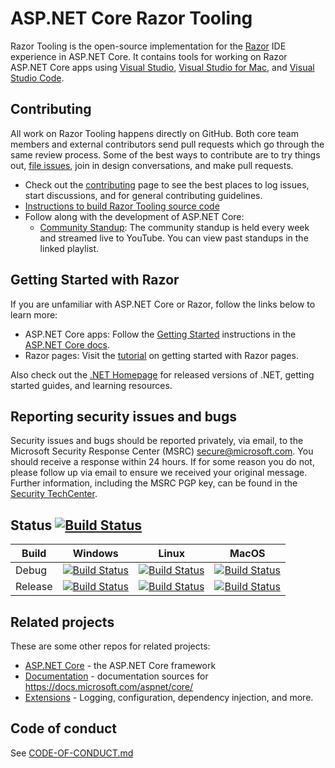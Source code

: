 # ASP.NET Core Razor Tooling

Razor Tooling is the open-source implementation for the [Razor](https://docs.microsoft.com/en-us/aspnet/core/razor-pages) IDE experience in ASP.NET Core. It contains tools for working on Razor ASP.NET Core apps using [Visual Studio](https://visualstudio.com), [Visual Studio for Mac](https://visualstudio.microsoft.com/vs/mac/), and [Visual Studio Code](https://code.visualstudio.com/).

## Contributing

All work on Razor Tooling happens directly on GitHub. Both core team members and external contributors send pull requests which go through the same review process. Some of the best ways to contribute are to try things out, [file issues](https://github.com/dotnet/razor-tooling/issues/new/choose), join in design conversations,
and make pull requests.

* Check out the [contributing](CONTRIBUTING.md) page to see the best places to log issues, start discussions, and for general contributing guidelines.
* [Instructions to build Razor Tooling source code](https://github.com/dotnet/razor-tooling/blob/main/docs/contributing/BuildFromSource.md)
* Follow along with the development of ASP.NET Core:
  * [Community Standup](http://live.asp.net): The community standup is held every week and streamed live to YouTube. You can view past standups in the linked playlist.

## Getting Started with Razor

If you are unfamiliar with ASP.NET Core or Razor, follow the links below to learn more:

* ASP.NET Core apps: Follow the [Getting Started](https://docs.microsoft.com/aspnet/core/getting-started) instructions in the [ASP.NET Core docs](https://docs.microsoft.com/aspnet/index).
* Razor pages: Visit the [tutorial](https://docs.microsoft.com/en-us/aspnet/core/tutorials/razor-pages/razor-pages-start?view=aspnetcore-5.0&tabs=visual-studio) on getting started with Razor pages.

Also check out the [.NET Homepage](https://www.microsoft.com/net) for released versions of .NET, getting started guides, and learning resources.

## Reporting security issues and bugs

Security issues and bugs should be reported privately, via email, to the Microsoft Security Response Center (MSRC)  secure@microsoft.com. You should receive a response within 24 hours. If for some reason you do not, please follow up via email to ensure we received your original message. Further information, including the MSRC PGP key, can be found in the [Security TechCenter](https://technet.microsoft.com/en-us/security/ff852094.aspx).

## Status   [![Build Status](https://dev.azure.com/dnceng/public/_apis/build/status/dotnet/aspnetcore-tooling/aspnetcore-tooling-ci?branchName=main)](https://dev.azure.com/dnceng/public/_build/latest?definitionId=264&branchName=main)

|Build|Windows|Linux|MacOS|
|-----|-------|-----|-----|
|Debug|[![Build Status](https://dev.azure.com/dnceng/public/_apis/build/status/dotnet/aspnetcore-tooling/aspnetcore-tooling-ci?branchName=main&jobName=Windows&configuration=Windows%20debug)](https://dev.azure.com/dnceng/public/_build/latest?definitionId=264&branchName=main)|[![Build Status](https://dev.azure.com/dnceng/public/_apis/build/status/dotnet/aspnetcore-tooling/aspnetcore-tooling-ci?branchName=main&jobName=Linux&configuration=Linux%20debug)](https://dev.azure.com/dnceng/public/_build/latest?definitionId=264&branchName=main)|[![Build Status](https://dev.azure.com/dnceng/public/_apis/build/status/dotnet/aspnetcore-tooling/aspnetcore-tooling-ci?branchName=main&jobName=macOS&configuration=macOS%20debug)](https://dev.azure.com/dnceng/public/_build/latest?definitionId=264&branchName=main)|
|Release|[![Build Status](https://dev.azure.com/dnceng/public/_apis/build/status/dotnet/aspnetcore-tooling/aspnetcore-tooling-ci?branchName=main&jobName=Windows&configuration=Windows%20release)](https://dev.azure.com/dnceng/public/_build/latest?definitionId=264&branchName=main)|[![Build Status](https://dev.azure.com/dnceng/public/_apis/build/status/dotnet/aspnetcore-tooling/aspnetcore-tooling-ci?branchName=main&jobName=Linux&configuration=Linux%20release)](https://dev.azure.com/dnceng/public/_build/latest?definitionId=264&branchName=main)|[![Build Status](https://dev.azure.com/dnceng/public/_apis/build/status/dotnet/aspnetcore-tooling/aspnetcore-tooling-ci?branchName=main&jobName=macOS&configuration=macOS%20release)](https://dev.azure.com/dnceng/public/_build/latest?definitionId=264&branchName=main)|

## Related projects

These are some other repos for related projects:

* [ASP.NET Core](https://github.com/dotnet/aspnetcore) - the ASP.NET Core framework
* [Documentation](https://github.com/aspnet/Docs) - documentation sources for <https://docs.microsoft.com/aspnet/core/>
* [Extensions](https://github.com/dotnet/extensions) - Logging, configuration, dependency injection, and more.

## Code of conduct

See [CODE-OF-CONDUCT.md](./CODE-OF-CONDUCT.md)
